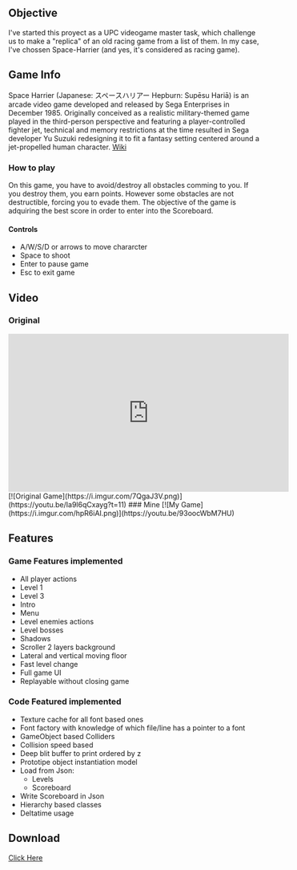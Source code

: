 ## Objective
I've started this proyect as a UPC videogame master task, which challenge us to make a "replica" of an old racing game from a list of them. In my case, I've chossen Space-Harrier (and yes, it's considered as racing game).

## Game Info
Space Harrier (Japanese: スペースハリアー Hepburn: Supēsu Hariā) is an arcade video game developed and released by Sega Enterprises in December 1985. Originally conceived as a realistic military-themed game played in the third-person perspective and featuring a player-controlled fighter jet, technical and memory restrictions at the time resulted in Sega developer Yu Suzuki redesigning it to fit a fantasy setting centered around a jet-propelled human character. [Wiki](https://en.wikipedia.org/wiki/Space_Harrier)

### How to play
On this game, you have to avoid/destroy all obstacles comming to you. If you destroy them, you earn points. However some obstacles are not destructible, forcing you to evade them. The objective of the game is adquiring the best score in order to enter into the Scoreboard. 

#### Controls
- A/W/S/D or arrows to move chararcter
- Space  to shoot
- Enter to pause game
- Esc to exit game

## Video

### Original
<iframe width="560" height="315" src="https://www.youtube.com/embed/v-EPVxW6f4s" frameborder="0" allowfullscreen></iframe>
[![Original Game](https://i.imgur.com/7QgaJ3V.png)](https://youtu.be/Ia9l6qCxayg?t=11)
### Mine
[![My Game](https://i.imgur.com/hpR6iAI.png)](https://youtu.be/93oocWbM7HU)

## Features

### Game Features implemented

- All player actions
- Level 1
- Level 3
- Intro
- Menu
- Level enemies actions
- Level bosses
- Shadows
- Scroller 2 layers background
- Lateral and vertical moving floor
- Fast level change
- Full game UI
- Replayable without closing game

### Code Featured implemented

- Texture cache for all font based ones
- Font factory with knowledge of which file/line has a pointer to a font
- GameObject based Colliders
- Collision speed based
- Deep blit buffer to print ordered by z
- Prototipe object instantiation model
- Load from Json:
  - Levels
  - Scoreboard
- Write Scoreboard in Json
- Hierarchy based classes
- Deltatime usage

## Download

[Click Here](https://github.com/Moaif/Space-Harrier-Game/releases)
